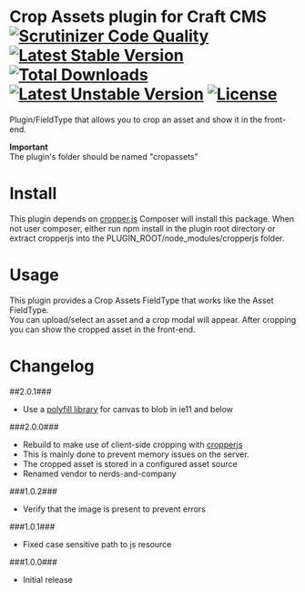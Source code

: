 Crop Assets plugin for Craft CMS [![Scrutinizer Code Quality](https://scrutinizer-ci.com/g/nerds-and-company/cropassets/badges/quality-score.png?b=master)](https://scrutinizer-ci.com/g/boboldehampsink/cropassets/?branch=master) [![Latest Stable Version](https://poser.pugx.org/nerds-and-company/cropassets/v/stable)](https://packagist.org/packages/nerds-and-company/cropassets) [![Total Downloads](https://poser.pugx.org/nerds-and-company/cropassets/downloads)](https://packagist.org/packages/nerds-and-company/cropassets) [![Latest Unstable Version](https://poser.pugx.org/nerds-and-company/cropassets/v/unstable)](https://packagist.org/packages/nerds-and-company/cropassets) [![License](https://poser.pugx.org/nerds-and-company/cropassets/license)](https://packagist.org/packages/nerds-and-company/cropassets)
=================

Plugin/FieldType that allows you to crop an asset and show it in the front-end.

__Important__  
The plugin's folder should be named "cropassets"  

Install
=================

This plugin depends on [cropper.js](https://github.com/fengyuanchen/cropperjs)
Composer will install this package.
When not user composer, either run npm install in the plugin root directory or extract cropperjs into the PLUGIN_ROOT/node_modules/cropperjs folder.

Usage
=================
This plugin provides a Crop Assets FieldType that works like the Asset FieldType.  
You can upload/select an asset and a crop modal will appear.
After cropping you can show the cropped asset in the front-end.

Changelog
=================

##2.0.1###
 - Use a [polyfill library](https://github.com/blueimp/JavaScript-Canvas-to-Blob) for canvas to blob in ie11 and below

###2.0.0###
 - Rebuild to make use of client-side cropping with [cropperjs](https://github.com/fengyuanchen/cropperjs)
 - This is mainly done to prevent memory issues on the server.
 - The cropped asset is stored in a configured asset source
 - Renamed vendor to nerds-and-company

###1.0.2###
 - Verify that the image is present to prevent errors

###1.0.1###
 - Fixed case sensitive path to js resource

###1.0.0###
 - Initial release
